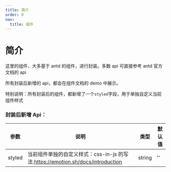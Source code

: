 ```yaml
---
title: 简介
order: 0
nav:
  title: 组件
---
```


# 简介

这里的组件，大多基于 antd 的组件，进行封装。多数 api 可直接参考 antd 官方文档的 api

所有封装后新增的 api，都会在组件文档的 demo 中展示。

特别说明：所有封装后的组件，都新增了一个`styled`字段，用于单独自定义当前组件样式

### 封装后新增 Api：

| 参数   | 说明                                                                            | 类型   | 默认值 |
| ------ | ------------------------------------------------------------------------------- | ------ | ------ |
| styled | 当前组件单独的自定义样式：css-in-js 的写法.https://emotion.sh/docs/introduction | string | ''     |
